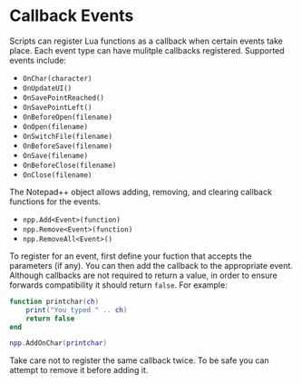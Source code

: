 # Callback Events
Scripts can register Lua functions as a callback when certain events take place. Each event type can have mulitple callbacks registered. Supported events include:

- `OnChar(character)`
- `OnUpdateUI()`
- `OnSavePointReached()`
- `OnSavePointLeft()`
- `OnBeforeOpen(filename)`
- `OnOpen(filename)`
- `OnSwitchFile(filename)`
- `OnBeforeSave(filename)`
- `OnSave(filename)`
- `OnBeforeClose(filename)`
- `OnClose(filename)`

The Notepad++ object allows adding, removing, and clearing callback functions for the events. 

- `npp.Add<Event>(function)`
- `npp.Remove<Event>(function)`
- `npp.RemoveAll<Event>()`

To register for an event, first define your fuction that accepts the parameters (if any). You can then add the callback to the appropriate event. Although callbacks are not required to return a value, in order to ensure forwards compatibility it should return `false`. For example:

```lua
function printchar(ch)
    print("You typed " .. ch)
    return false
end

npp.AddOnChar(printchar)
```

Take care not to register the same callback twice. To be safe you can attempt to remove it before adding it.
